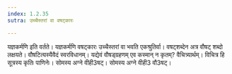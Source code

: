 ```yaml
---
index: 1.2.35
sutra: उच्चैस्तरां वा वषट्कारः

---
```

यज्ञकर्मणि इति वर्तते। यज्ञकर्मणि वषट्कारः उच्चैस्तरां वा भवति एकश्रुतिर्वा। वषट्शब्देन अत्र वौषट् शब्दो लक्षयते। वौषटित्यस्यैवैदं स्वरविधानम्। यद्येवं वौषड्ग्रहणम् एव कस्मान् न कृतम्? वैचित्र्यार्थम्। विचित्र हि सूत्रस्य कृतिः पाणिनेः। सोमस्य अग्ने वीही3षट्। सोमस्य अग्ने वीही3 वौ3षट्।